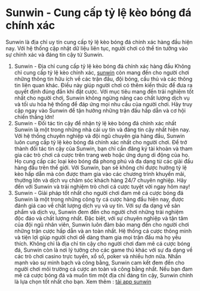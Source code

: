# Sunwin - Cung cấp tỷ lệ kèo bóng đá chính xác
Sunwin là địa chỉ uy tín cung cấp tỷ lệ kèo bóng đá chính xác hàng đầu hiện nay. Với hệ thống cập nhật dữ liệu liên tục, người chơi có thể tin tưởng vào sự chính xác và đáng tin cậy từ Sunwin.
1. Sunwin - Địa chỉ cung cấp tỷ lệ kèo bóng đá chính xác hàng đầu
Không chỉ cung cấp tỷ lệ kèo chính xác, <a href="https://huntsvillepilgrimage.org/ "> sunwin</a> còn mang đến cho người chơi những thông tin hữu ích về các trận đấu, đội bóng, cầu thủ và các thông tin liên quan khác. Điều này giúp người chơi có thêm kiến thức để đưa ra quyết định đúng đắn khi đặt cược.
Với mục tiêu mang đến trải nghiệm tốt nhất cho người chơi, Sunwin không ngừng nâng cao chất lượng dịch vụ và tối ưu hóa hệ thống để đáp ứng mọi nhu cầu của người chơi. Hãy truy cập ngay vào Sunwin để tận hưởng những trận đấu hấp dẫn và cơ hội chiến thắng lớn!
2. Sunwin - Đối tác tin cậy để nhận tỷ lệ kèo bóng đá chính xác nhất
Sunwin là một trong những nhà cái uy tín và đáng tin cậy nhất hiện nay. Với hệ thống chuyên nghiệp và đội ngũ chuyên gia hàng đầu, Sunwin luôn cung cấp tỷ lệ kèo bóng đá chính xác nhất cho người chơi.
Để trở thành đối tác tin cậy của Sunwin, bạn chỉ cần đăng ký tài khoản và tham gia các trò chơi cá cược trên trang web hoặc ứng dụng di động của họ. Họ cung cấp các loại kèo bóng đá phong phú và đa dạng từ các giải đấu hàng đầu trên thế giới.
Với Sunwin, bạn sẽ không chỉ được hưởng tỷ lệ kèo hấp dẫn mà còn được tham gia vào các chương trình khuyến mãi, thưởng lớn và dịch vụ chăm sóc khách hàng 24/7 chuyên nghiệp. Hãy đến với Sunwin và trải nghiệm trò chơi cá cược tuyệt vời ngay hôm nay!
3. Sunwin - Giải pháp tốt nhất cho người chơi đam mê cá cược bóng đá
Sunwin là một trong những công ty cá cược hàng đầu hiện nay, được đánh giá cao về chất lượng dịch vụ và uy tín. Với sự đa dạng về sản phẩm và dịch vụ, Sunwin đem đến cho người chơi những trải nghiệm độc đáo và chất lượng nhất.
Đặc biệt, với sự chuyên nghiệp và tận tâm của đội ngũ nhân viên, Sunwin luôn đảm bảo mang đến cho người chơi những trận cược hấp dẫn và an toàn nhất. Hệ thống cá cược thông minh và tiện lợi giúp người chơi dễ dàng tham gia mọi trận đấu mà họ yêu thích.
Không chỉ là địa chỉ tin cậy cho người chơi đam mê cá cược bóng đá, Sunwin còn là nơi lý tưởng cho các game thủ khác với sự đa dạng về các trò chơi casino trực tuyến, xổ số, poker và nhiều hơn nữa.
Nhấn mạnh vào sự minh bạch và công bằng, Sunwin cam kết đem đến cho người chơi môi trường cá cược an toàn và công bằng nhất. Nếu bạn đam mê cá cược bóng đá và muốn tìm một địa chỉ đáng tin cậy, Sunwin chính là lựa chọn tốt nhất cho bạn.
Xem thêm : <a href="https://huntsvillepilgrimage.org/ "> tải app sunwin</a>

